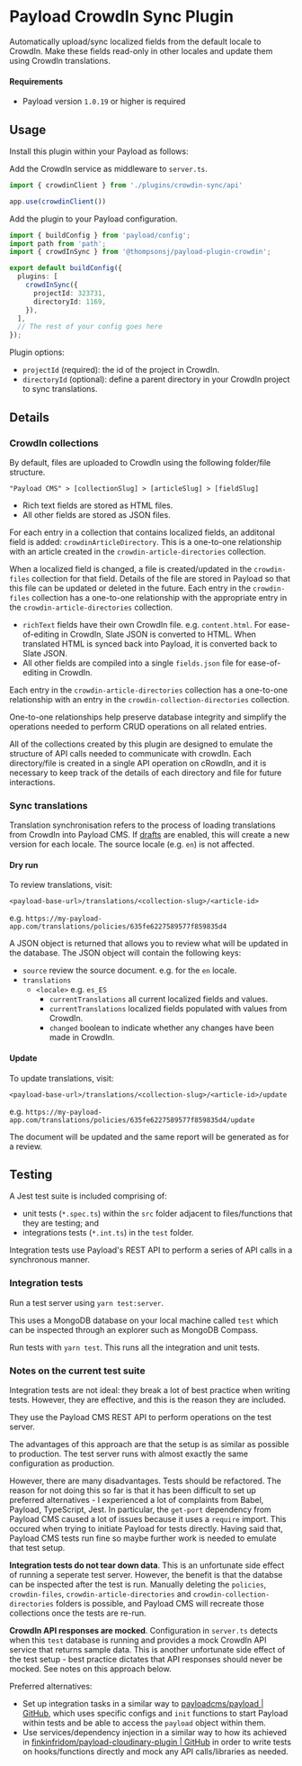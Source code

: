 # Payload CrowdIn Sync Plugin

Automatically upload/sync localized fields from the default locale to CrowdIn. Make these fields read-only in other locales and update them using CrowdIn translations.

#### Requirements

- Payload version `1.0.19` or higher is required

## Usage

Install this plugin within your Payload as follows:

Add the CrowdIn service as middleware to `server.ts`.

```ts
import { crowdinClient } from './plugins/crowdin-sync/api'

app.use(crowdinClient())
```

Add the plugin to your Payload configuration.

```ts
import { buildConfig } from 'payload/config';
import path from 'path';
import { crowdInSync } from '@thompsonsj/payload-plugin-crowdin';

export default buildConfig({
  plugins: [
    crowdInSync({
      projectId: 323731,
      directoryId: 1169,
    }),
  ],
  // The rest of your config goes here
});
```

Plugin options:

- `projectId` (required): the id of the project in CrowdIn.
- `directoryId` (optional): define a parent directory in your CrowdIn project to sync translations. 

## Details

### CrowdIn collections

By default, files are uploaded to CrowdIn using the following folder/file structure.

```
"Payload CMS" > [collectionSlug] > [articleSlug] > [fieldSlug]
```

- Rich text fields are stored as HTML files.
- All other fields are stored as JSON files.

For each entry in a collection that contains localized fields, an additonal field is added: `crowdinArticleDirectory`. This is a one-to-one relationship with an article created in the `crowdin-article-directories` collection.

When a localized field is changed, a file is created/updated in the `crowdin-files` collection for that field. Details of the file are stored in Payload so that this file can be updated or deleted in the future. Each entry in the `crowdin-files` collection has a one-to-one relationship with the appropriate entry in the `crowdin-article-directories` collection.

- `richText` fields have their own CrowdIn file. e.g. `content.html`. For ease-of-editing in CrowdIn, Slate JSON is converted to HTML. When translated HTML is synced back into Payload, it is converted back to Slate JSON.
- All other fields are compiled into a single `fields.json` file for ease-of-editing in CrowdIn.

Each entry in the `crowdin-article-directories` collection has a one-to-one relationship with an entry in the `crowdin-collection-directories` collection.

One-to-one relationships help preserve database integrity and simplify the operations needed to perform CRUD operations on all related entries.

All of the collections created by this plugin are designed to emulate the structure of API calls needed to communicate with crowdIn. Each directory/file is created in a single API operation on cRowdIn, and it is necessary to keep track of the details of each directory and file for future interactions.

### Sync translations

Translation synchronisation refers to the process of loading translations from CrowdIn into Payload CMS. If [drafts](https://payloadcms.com/docs/versions/drafts) are enabled, this will create a new version for each locale. The source locale (e.g. `en`) is not affected.

#### Dry run

To review translations, visit:

`<payload-base-url>/translations/<collection-slug>/<article-id>`

e.g. `https://my-payload-app.com/translations/policies/635fe6227589577f859835d4`

A JSON object is returned that allows you to review what will be updated in the database. The JSON object will contain the following keys:

- `source` review the source document. e.g. for the `en` locale.
- `translations`
  - `<locale>` e.g. `es_ES`
    - `currentTranslations` all current localized fields and values.
    - `currentTranslations` localized fields populated with values from CrowdIn.
    - `changed` boolean to indicate whether any changes have been made in CrowdIn.

#### Update

To update translations, visit:

`<payload-base-url>/translations/<collection-slug>/<article-id>/update`

e.g. `https://my-payload-app.com/translations/policies/635fe6227589577f859835d4/update`

The document will be updated and the same report will be generated as for a review.

## Testing

A Jest test suite is included comprising of:

- unit tests (`*.spec.ts`) within the `src` folder adjacent to files/functions that they are testing; and
- integrations tests (`*.int.ts`) in the `test` folder.

Integration tests use Payload's REST API to perform a series of API calls in a synchronous manner.

### Integration tests

Run a test server using `yarn test:server`.

This uses a MongoDB database on your local machine called `test` which can be inspected through an explorer such as MongoDB Compass.

Run tests with `yarn test`. This runs all the integration and unit tests.

### Notes on the current test suite

Integration tests are not ideal: they break a lot of best practice when writing tests. However, they are effective, and this is the reason they are included.

They use the Payload CMS REST API to perform operations on the test server.

The advantages of this approach are that the setup is as similar as possible to production. The test server runs with almost exactly the same configuration as production.

However, there are many disadvantages. Tests should be refactored. The reason for not doing this so far is that it has been difficult to set up preferred alternatives - I experienced a lot of complaints from Babel, Payload, TypeScript, Jest. In particular, the `get-port` dependency from Payload CMS caused a lot of issues because it uses a `require` import. This occured when trying to initiate Payload for tests directly. Having said that, Payload CMS tests run fine so maybe further work is needed to emulate that test setup.

**Integration tests do not tear down data**. This is an unfortunate side effect of running a seperate test server. However, the benefit is that the databse can be inspected after the test is run. Manually deleting the `policies`, `crowdin-files`, `crowdin-article-directories` and `crowdin-collection-directories` folders is possible, and Payload CMS will recreate those collections once the tests are re-run.

**CrowdIn API responses are mocked**. Configuration in `server.ts` detects when this `test` database is running and provides a mock CrowdIn API service that returns sample data. This is another unfortunate side effect of the test setup - best practice dictates that API responses should never be mocked. See notes on this approach below.

Preferred alternatives:

- Set up integration tasks in a similar way to [payloadcms/payload | GitHub](https://github.com/payloadcms/payload), which uses specific configs and `init` functions to start Payload within tests and be able to access the `payload` object within them.
- Use services/dependency injection in a similar way to how its achieved in [finkinfridom/payload-cloudinary-plugin | GitHub](https://github.com/finkinfridom/payload-cloudinary-plugin) in order to write tests on hooks/functions directly and mock any API calls/libraries as needed.


